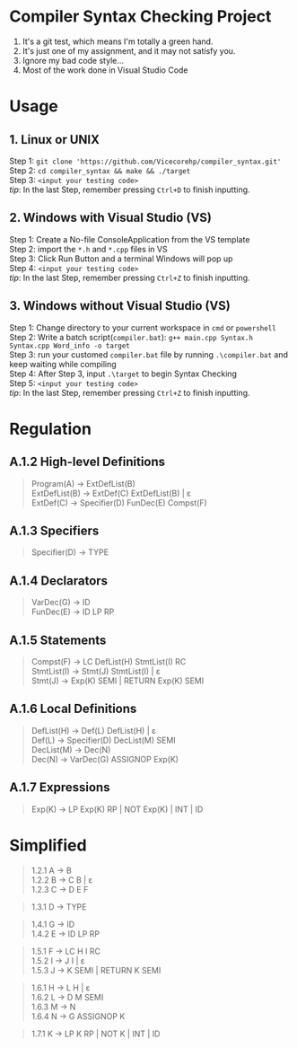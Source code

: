 # Compiler Syntax Checking Project
1. It's a git test, which means I'm totally a green hand.
2. It's just one of my assignment, and it may not satisfy you.
3. Ignore my bad code style...
4. Most of the work done in Visual Studio Code

# Usage
## 1. Linux or UNIX
Step 1: `git clone 'https://github.com/Vicecorehp/compiler_syntax.git'`<br>
Step 2: `cd compiler_syntax && make && ./target`<br>
Step 3: `<input your testing code>`<br>
*tip*: In the last Step, remember pressing `Ctrl+D` to finish inputting.

## 2. Windows with Visual Studio (VS)
Step 1: Create a No-file ConsoleApplication from the VS template<br>
Step 2: import the `*.h` and `*.cpp` files in VS<br>
Step 3: Click Run Button and a terminal Windows will pop up<br>
Step 4: `<input your testing code>` <br>
*tip*: In the last Step, remember pressing `Ctrl+Z` to finish inputting.

## 3. Windows without Visual Studio (VS)
Step 1: Change directory to your current workspace in `cmd` or `powershell`<br>
Step 2: Write a batch script(`compiler.bat`): `g++ main.cpp Syntax.h Syntax.cpp Word_info -o target`<br>
Step 3: run your customed `compiler.bat` file by running `.\compiler.bat` and keep waiting while compiling<br>
Step 4: After Step 3, input `.\target` to begin Syntax Checking<br>
Step 5: `<input your testing code>` <br>
*tip*: In the last Step, remember pressing `Ctrl+Z` to finish inputting.

# Regulation
## A.1.2 High-level Definitions 
>Program(A) → ExtDefList(B)<br>
ExtDefList(B) → ExtDef(C) ExtDefList(B) | ɛ<br>
ExtDef(C) → Specifier(D) FunDec(E) Compst(F)

## A.1.3 Specifiers 
>Specifier(D) → TYPE

## A.1.4 Declarators 
>VarDec(G) → ID<br>
FunDec(E) → ID LP RP

## A.1.5 Statements 
>Compst(F) → LC DefList(H) StmtList(I) RC<br>
StmtList(I) → Stmt(J) StmtList(I) | ɛ<br>
Stmt(J) → Exp(K) SEMI | RETURN Exp(K) SEMI 

## A.1.6 Local Definitions 
>DefList(H) → Def(L) DefList(H) | ɛ<br>
Def(L) → Specifier(D) DecList(M) SEMI<br>
DecList(M) → Dec(N)<br>
Dec(N) → VarDec(G) ASSIGNOP Exp(K) 

## A.1.7 Expressions 
>Exp(K) → LP Exp(K) RP | NOT Exp(K) | INT | ID

# Simplified 
>1.2.1 A → B<br>
1.2.2 B → C B | ɛ<br>
1.2.3 C → D E F

>1.3.1 D → TYPE

>1.4.1 G → ID<br>
1.4.2 E → ID LP RP

>1.5.1 F → LC H I RC<br>
1.5.2 I → J I | ɛ<br>
1.5.3 J → K SEMI | RETURN K SEMI 

>1.6.1 H → L H | ɛ<br>
1.6.2 L → D M SEMI<br>
1.6.3 M → N<br>
1.6.4 N → G ASSIGNOP K 

>1.7.1 K → LP K RP | NOT K | INT | ID
